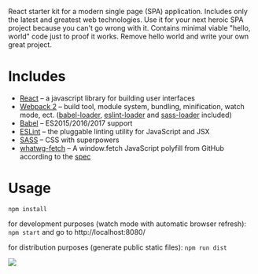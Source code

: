 React starter kit for a modern single page (SPA) application. Includes only the latest and greatest web technologies. Use it for your next heroic SPA project because you can't go wrong with it. Contains minimal viable "hello, world" code just to proof it works. Remove hello world and write your own great project.

# Includes

* [React](https://facebook.github.io/react/) – a javascript library for building user interfaces
* [Webpack 2](https://webpack.js.org/) – build tool, module system, bundling, minification, watch mode, ect. ([babel-loader](https://github.com/babel/babel-loader), [eslint-loader](https://github.com/MoOx/eslint-loader) and [sass-loader](https://github.com/webpack-contrib/sass-loader) included)
* [Babel](https://babeljs.io/) – ES2015/2016/2017 support
* [ESLint](http://eslint.org/) – the pluggable linting utility for JavaScript and JSX
* [SASS](http://sass-lang.com/) – CSS with superpowers
* [whatwg-fetch](https://github.com/github/fetch) – A window.fetch JavaScript polyfill from GitHub according to the [spec](https://fetch.spec.whatwg.org/)

# Usage
`npm install`

for development purposes (watch mode with automatic browser refresh): `npm start` and go to http://localhost:8080/

for distribution purposes (generate public static files): `npm run dist`

![](http://vinogradov.github.io/react-starter-kit/screenshot.png)